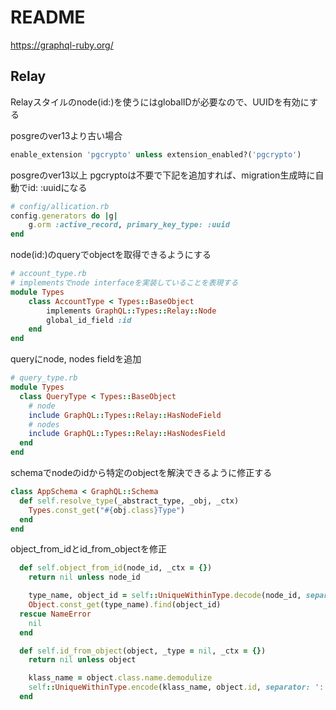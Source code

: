# README


https://graphql-ruby.org/

## Relay
Relayスタイルのnode(id:)を使うにはglobalIDが必要なので、UUIDを有効にする

posgreのver13より古い場合
```ruby
enable_extension 'pgcrypto' unless extension_enabled?('pgcrypto')
```

posgreのver13以上
pgcryptoは不要で下記を追加すれば、migration生成時に自動でid: :uuidになる
```ruby
# config/allication.rb
config.generators do |g|
    g.orm :active_record, primary_key_type: :uuid
end
```

node(id:)のqueryでobjectを取得できるようにする
```ruby
# account_type.rb
# implementsでnode interfaceを実装していることを表現する
module Types
    class AccountType < Types::BaseObject
        implements GraphQL::Types::Relay::Node
        global_id_field :id
    end
end
```

queryにnode, nodes fieldを追加
```ruby
# query_type.rb
module Types
  class QueryType < Types::BaseObject
    # node
    include GraphQL::Types::Relay::HasNodeField
    # nodes
    include GraphQL::Types::Relay::HasNodesField
  end
end
```

schemaでnodeのidから特定のobjectを解決できるように修正する
```ruby
class AppSchema < GraphQL::Schema
  def self.resolve_type(_abstract_type, _obj, _ctx)
    Types.const_get("#{obj.class}Type")
  end
end
```

object_from_idとid_from_objectを修正
```ruby
  def self.object_from_id(node_id, _ctx = {})
    return nil unless node_id

    type_name, object_id = self::UniqueWithinType.decode(node_id, separator: ':')
    Object.const_get(type_name).find(object_id)
  rescue NameError
    nil
  end

  def self.id_from_object(object, _type = nil, _ctx = {})
    return nil unless object

    klass_name = object.class.name.demodulize
    self::UniqueWithinType.encode(klass_name, object.id, separator: ':')
  end
```